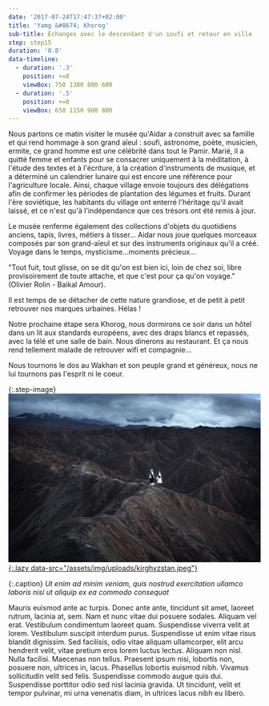 ```yaml
---
date: '2017-07-24T17:47:37+02:00'
title: 'Yamg &#8674; Khorog'
sub-title: Echanges avec le descendant d'un soufi et retour en ville
step: step15
duration: '0.8'
data-timeline:
  - duration: '.3'
    position: +=0
    viewBox: 750 1300 800 600
  - duration: '.5'
    position: +=0
    viewBox: 650 1150 900 800
---
```

Nous partons ce matin visiter le musée qu'Aidar a construit avec sa famille et qui rend hommage à son grand aïeul : soufi, astronome, poète, musicien, ermite, ce grand homme est une célébrité dans tout le Pamir. Marié, il a quitté femme et enfants pour se consacrer uniquement à la méditation, à l'étude des textes et à l'écriture, à la création d'instruments de musique, et a déterminé un calendrier lunaire qui est encore une référence pour l'agriculture locale. Ainsi, chaque village envoie toujours des délégations afin de confirmer les périodes de plantation des légumes et fruits. Durant l'ère soviétique, les habitants du village ont enterré l'héritage qu'il avait laissé, et ce n'est qu'à l'indépendance que ces trésors ont été remis à jour. 

Le musée renferme également des collections d'objets du quotidiens anciens, tapis, livres, métiers à tisser... Aidar nous joue quelques morceaux composés par son grand-aïeul et sur des instruments originaux qu'il a créé. Voyage dans le temps, mysticisme...moments précieux...

"Tout fuit, tout glisse, on se dit qu'on est bien ici, loin de chez soi, libre provisoirement de toute attache, et que c'est pour ça qu'on voyage." (Olivier Rolin - Baikal Amour).

Il est temps de se détacher de cette nature grandiose, et de petit à petit retrouver nos marques urbaines. Hélas ! 

Notre prochaine étape sera Khorog, nous dormirons ce soir dans un hôtel dans un lit aux standards européens, avec des draps blancs et repassés, avec la télé et une salle de bain. Nous dinerons au restaurant. Et ça nous rend tellement malade de retrouver wifi et compagnie...

Nous tournons le dos au Wakhan et son peuple grand et généreux, nous ne lui tournons pas l'esprit ni le coeur.

{:.step-image}
[![](/assets/img/uploads/kirghyzstan.jpeg){:.lazy data-src="/assets/img/uploads/kirghyzstan.jpeg"}](/assets/img/uploads/kirghyzstan.jpeg "kirghyzstan")

{:.caption}
_Ut enim ad minim veniam, quis nostrud exercitation ullamco laboris nisi ut aliquip ex ea commodo consequat_

Mauris euismod ante ac turpis. Donec ante ante, tincidunt sit amet, laoreet rutrum, lacinia at, sem. Nam et nunc vitae dui posuere sodales. Aliquam vel erat. Vestibulum condimentum laoreet quam. Suspendisse viverra velit at lorem. Vestibulum suscipit interdum purus. Suspendisse ut enim vitae risus blandit dignissim. Sed facilisis, odio vitae aliquam ullamcorper, elit arcu hendrerit velit, vitae pretium eros lorem luctus lectus. Aliquam non nisl. Nulla facilisi. Maecenas non tellus. Praesent ipsum nisi, lobortis non, posuere non, ultrices in, lacus. Phasellus lobortis euismod nibh. Vivamus sollicitudin velit sed felis. Suspendisse commodo augue quis dui. Suspendisse porttitor odio sed nisl lacinia gravida. Ut tincidunt, velit et tempor pulvinar, mi urna venenatis diam, in ultrices lacus nibh eu libero.
